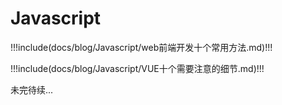 # Javascript

!!!include(docs/blog/Javascript/web前端开发十个常用方法.md)!!!

!!!include(docs/blog/Javascript/VUE十个需要注意的细节.md)!!!

未完待续...
